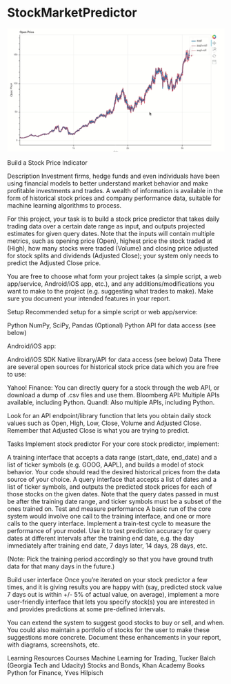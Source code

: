 # StockMarketPredictor

![](https://github.com/rishabhCMS/StockMarketPredictor/blob/main/gifs/main.gif)


Build a Stock Price Indicator

Description
Investment firms, hedge funds and even individuals have been using financial models to better understand market behavior and make profitable investments and trades. A wealth of information is available in the form of historical stock prices and company performance data, suitable for machine learning algorithms to process.


For this project, your task is to build a stock price predictor that takes daily trading data over a certain date range as input, and outputs projected estimates for given query dates. Note that the inputs will contain multiple metrics, such as opening price (Open), highest price the stock traded at (High), how many stocks were traded (Volume) and closing price adjusted for stock splits and dividends (Adjusted Close); your system only needs to predict the Adjusted Close price.


You are free to choose what form your project takes (a simple script, a web app/service, Android/iOS app, etc.), and any additions/modifications you want to make to the project (e.g. suggesting what trades to make). Make sure you document your intended features in your report.

Setup
Recommended setup for a simple script or web app/service:

Python
NumPy, SciPy, Pandas
(Optional) Python API for data access (see below)

Android/iOS app:

Android/iOS SDK
Native library/API for data access (see below)
Data
There are several open sources for historical stock price data which you are free to use:

Yahoo! Finance: You can directly query for a stock through the web API, or download a dump of .csv files and use them.
Bloomberg API: Multiple APIs available, including Python.
Quandl: Also multiple APIs, including Python.

Look for an API endpoint/library function that lets you obtain daily stock values such as Open, High, Low, Close, Volume and Adjusted Close. Remember that Adjusted Close is what you are trying to predict.

Tasks
Implement stock predictor
For your core stock predictor, implement:

A training interface that accepts a data range (start_date, end_date) and a list of ticker symbols (e.g. GOOG, AAPL), and builds a model of stock behavior. Your code should read the desired historical prices from the data source of your choice.
A query interface that accepts a list of dates and a list of ticker symbols, and outputs the predicted stock prices for each of those stocks on the given dates. Note that the query dates passed in must be after the training date range, and ticker symbols must be a subset of the ones trained on.
Test and measure performance
A basic run of the core system would involve one call to the training interface, and one or more calls to the query interface. Implement a train-test cycle to measure the performance of your model. Use it to test prediction accuracy for query dates at different intervals after the training end date, e.g. the day immediately after training end date, 7 days later, 14 days, 28 days, etc.

(Note: Pick the training period accordingly so that you have ground truth data for that many days in the future.)

Build user interface
Once you’re iterated on your stock predictor a few times, and it is giving results you are happy with (say, predicted stock value 7 days out is within +/- 5% of actual value, on average), implement a more user-friendly interface that lets you specify stock(s) you are interested in and provides predictions at some pre-defined intervals.


You can extend the system to suggest good stocks to buy or sell, and when. You could also maintain a portfolio of stocks for the user to make these suggestions more concrete. Document these enhancements in your report, with diagrams, screenshots, etc.


Learning Resources
Courses
Machine Learning for Trading, Tucker Balch (Georgia Tech and Udacity)
Stocks and Bonds, Khan Academy
Books
Python for Finance, Yves Hilpisch
